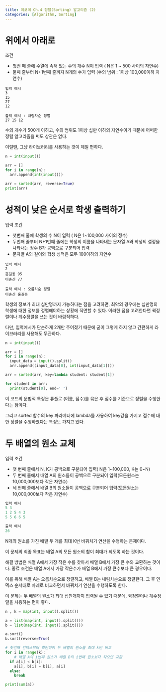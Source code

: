 ```yaml
---
title: 이코테 Ch.4 정렬(Sorting) 알고리즘 (2)
categories: [Algorithm, Sorting]
---
```


# 위에서 아래로

조건

- 첫번 째 줄에 수열에 속해 있는 수의 개수 N이 입력 ( N은 1 ~ 500 사이의 자연수)
- 둘째 줄부터 N+1번째 줄까지 N개의 수가 입력 (수의 범위 : 1이상 100,000이하 자연수)

```
입력 예시
3
15
27
12

출력 예시 : 내림차순 정렬
27 15 12
```

수의 개수가 500개 이하고, 수의 범위도 1이상 십만 이하의 자연수이기 때문에 어떠한 정렬 알고리즘을 써도 상관은 없다.

이럴땐, 그냥 라이브러리를 사용하는 것이 제일 편하다.

```python
n = int(input())

arr = []
for i in range(n):
  arr.append(int(input()))

arr = sorted(arr, reverse=True)
print(arr)
```

# 성적이 낮은 순서로 학생 출력하기

입력 조건

- 첫번째 줄에 학생의 수 N이 입력 ( N은 1~100,000 사이의 정수)
- 두번째 줄부터 N+1번째 줄에는 학생의 이름을 나타내는 문자열 A와 학생의 설정을 나타내는 정수 B가 공백으로 구분되어 입력
- 문자열 A의 길이와 학생 성적은 모두 100이하의 자연수

```
입력 예시
2
홍길동 95
이순신 77

출력 예시 : 오름차순 정렬
이순신 홍길동
```

학생의 정보가 최대 십만명까지 가능하다는 점을 고려하면, 최악의 경우에는 십만명의 학생에 대한 정보를 정렬해야하는 상황에 직면할 수 있다. 이러한 점을 고려한다면 퀵정렬이나 계수정렬을 쓰는 것이 바람직하다.

다만, 입력예시가 단순하게 2개만 주어졌기 때문에 굳이 그렇게 하지 않고 간편하게 라이브러리를 사용해도 무관하다.

```python
n = int(input())

arr = []
for i in range(n):
  input_data = input().split()
  arr.append((input_data[0], int(input_data[1])))

arr = sorted(arr, key=lambda student: student[1])

for student in arr:
  print(student[0], end=' ')
```

이 코드의 문법적 특징은 튜플로 (이름, 점수)를 묶은 후 점수를 기준으로 정렬을 수행한다는 점이다.

그리고 sorted 함수의 key 파라메터에 lambda를 사용하여 key값을 가지고 점수에 대한 정렬을 수행하였다는 특징도 가지고 있다.

# 두 배열의 원소 교체

입력 조건

- 첫 번째 줄에서 N, K가 공백으로 구분되어 입력( N은 1~100,000, K는 0~N)
- 두 번째 줄에서 배열 A의 원소들이 공백으로 구분되어 입력(모든원소는 10,000,000보다 작은 자연수)
- 세 번째 줄에서 배열 B의 원소들이 공백으로 구분되어 입력(모든원소는 10,000,000보다 작은 자연수)

```python
입력 예시
5 3
1 2 5 4 3
5 5 6 6 5

출력 예시
26
```

N개의 원소를 가진 배열 두 개를 최대 K번 바꿔치기 연산을 수행하는 문제이다.

이 문제의 최종 목표는 배열 A의 모든 원소의 합이 최대가 되도록 하는 것이다.

해결 방법은 배열 A에서 가장 작은 수를 찾아서 배열 B에서 가장 큰 수와 교환하는 것이다. 종료 조건은 배열 A에서 가장 작은수가 배열 B에서 가장 큰수보다 큰 경우이다.

이를 위해 배열 A는 오름차순으로 정렬하고, 배열 B는 내림차순으로 정렬한다. 그 후 인덱스 순서대로 차례로 비교하면서 바꿔치기 연산을 수행하도록 한다.

이 문제는 두 배열의 원소가 최대 십만개까지 입력될 수 있기 때문에, 퀵정렬이나 계수정렬을 사용하는 편이 좋다.

```python
n , k = map(int, input().split())

a = list(map(int, input().split()))
b = list(map(int, input().split()))

a.sort()
b.sort(reverse=True)

# 첫번째 인덱스부터 확인하여 두 배열의 원소를 최대 k번 비교
for i in range(k):
	# 배열 A의 i번째 원소가 배열 B의 i번째 원소보다 작으면 교환
  if a[i] < b[i]:
    a[i], b[i] = b[i], a[i]
  else:
    break

print(sum(a))
```
